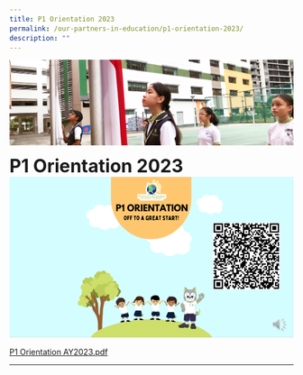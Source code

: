 ```yaml
---
title: P1 Orientation 2023
permalink: /our-partners-in-education/p1-orientation-2023/
description: ""
---
```

![](/images/sub-banner.jpg)

**<font size=6>P1 Orientation 2023</font>**
![P1 Orientation 2023](/images/P1%20Orientation%20AY2023.png)

[ P1 Orientation AY2023.pdf]()



-----